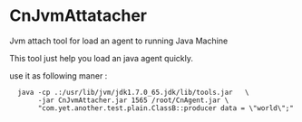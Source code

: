 CnJvmAttatacher
===============

Jvm attach tool for load an agent to running Java Machine

This tool just help you load an java agent quickly.

use it as following maner :

```
  java -cp .:/usr/lib/jvm/jdk1.7.0_65.jdk/lib/tools.jar   \
       -jar CnJvmAttacher.jar 1565 /root/CnAgent.jar \
       "com.yet.another.test.plain.ClassB::producer data = \"world\";"
```
